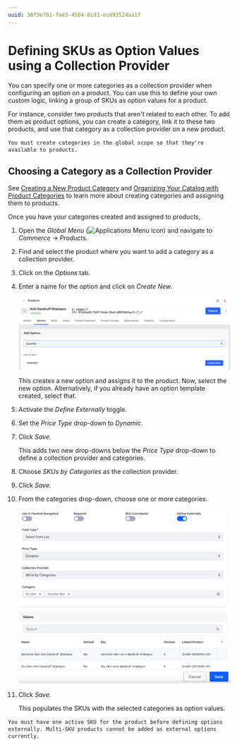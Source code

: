 ```yaml
---
uuid: 36f5e761-fae3-4504-8cd1-ecd93524aa1f
---
```

# Defining SKUs as Option Values using a Collection Provider

<!-- Yet to finalize the version -->

You can specify one or more categories as a collection provider when configuring an option on a product. You can use this to define your own custom logic, linking a group of SKUs as option values for a product. 

For instance, consider two products that aren't related to each other. To add them as product options, you can create a category, link it to these two products, and use that category as a collection provider on a new product. 

```{note}
You must create categories in the global scope so that they're available to products.
```

## Choosing a Category as a Collection Provider

See [Creating a New Product Category](https://learn.liferay.com/w/commerce/product-management/creating-and-managing-products/products/creating-a-new-product-category) and [Organizing Your Catalog with Product Categories](https://learn.liferay.com/w/commerce/product-management/creating-and-managing-products/products/organizing-your-catalog-with-product-categories) to learn more about creating categories and assigning them to products. 

Once you have your categories created and assigned to products, 

1. Open the *Global Menu* (![Applications Menu icon](../../../images/icon-applications-menu.png)) and navigate to *Commerce* &rarr; *Products*. 

1. Find and select the product where you want to add a category as a collection provider.

1. Click on the *Options* tab.

1. Enter a name for the option and click on *Create New*. 

   ![Create a new option on the selected product.](./defining-skus-as-option-values-using-a-collection-provider/images/01.png)

   This creates a new option and assigns it to the product. Now, select the new option. Alternatively, if you already have an option template created, select that.

1. Activate the *Define Externally* toggle. 

1. Set the *Price Type* drop-down to *Dynamic*.

1. Click *Save*. 

   This adds two new drop-downs below the *Price Type* drop-down to define a collection provider and categories. 

1. Choose *SKUs by Categories* as the collection provider.

1. Click *Save*.

1. From the categories drop-down, choose one or more categories. 

   ![Choose the categories to add associated SKUs as option values.](./defining-skus-as-option-values-using-a-collection-provider/images/02.png)

1. Click *Save*. 

   This populates the SKUs with the selected categories as option values. 

```{important}
You must have one active SKU for the product before defining options externally. Multi-SKU products cannot be added as external options currently.
```
